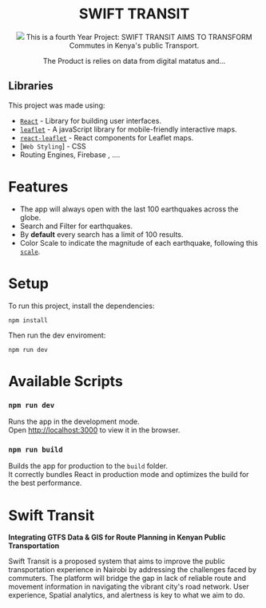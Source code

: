 <h1 align="center">SWIFT TRANSIT</h1>

<div align="center">
<img src="https://raw.githubusercontent.com/Zurkon/repo-assets/main/quakesentry/quakesentry.png" />
This is a fourth Year Project: SWIFT TRANSIT AIMS TO TRANSFORM Commutes in Kenya's public Transport.

The Product is relies on data from digital matatus and...
<!--Route & Trip Planning  -->
</div>

## Libraries

This project was made using:

- [`React`](https://facebook.github.io/react/) - Library for building user interfaces.
- [`leaflet`](https://github.com/Leaflet/Leaflet) - A javaScript library for mobile-friendly interactive maps.
- [`react-leaflet`](https://github.com/PaulLeCam/react-leaflet) - React components for Leaflet maps.
- [`Web Styling`] - CSS
- Routing Engines, Firebase , ....

# Features
<!-- 
- The app will always open a route for you based on location: Am in Juja so it recognizes 
Thika road as the key link.... (Customize as needed)

- Search and Filter Routes

- Color scale to indicate top 3 preferred routes...
-->
- The app will always open with the last 100 earthquakes across the globe.
- Search and Filter for earthquakes.
- By **default** every search has a limit of 100 results.
- Color Scale to indicate the magnitude of each earthquake, following this [`scale`](http://www.geo.mtu.edu/UPSeis/magnitude.html).

# Setup

To run this project, install the dependencies:

```
npm install
```

Then run the dev enviroment:

```
npm run dev
```

# Available Scripts

### `npm run dev`

Runs the app in the development mode.\
Open [http://localhost:3000](http://localhost:3000) to view it in the browser.

### `npm run build`

Builds the app for production to the `build` folder.\
It correctly bundles React in production mode and optimizes the build for the best performance.


# Swift Transit

**Integrating GTFS Data & GIS for Route Planning in Kenyan Public Transportation**

Swift Transit is a proposed system that aims to improve the public transportation experience in Nairobi by addressing the challenges faced by commuters. The platform will bridge the gap in lack of reliable route and movement information in navigating the vibrant city's road network. User experience, Spatial analytics, and alertness is key to what we aim to do.